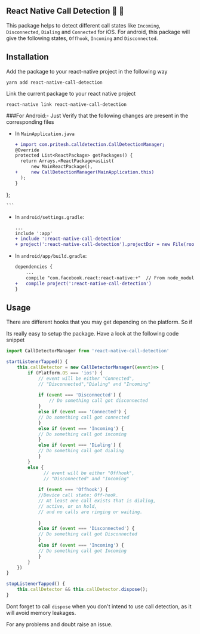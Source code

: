 ## React Native Call Detection 🎉 🎊

This package helps to detect different call states like `Incoming`, `Disconnected`, `Dialing` and `Connected` for iOS. For android, this package will give the following states, `Offhook`, `Incoming` and `Disconnected`.

## Installation

Add the package to your react-native project in the following way

```shell
yarn add react-native-call-detection

```

Link the current package to your react native project

```shell
react-native link react-native-call-detection

```

###For Android:-
Just Verify that the following changes are present in the corresponding files

-  In `MainApplication.java`

	``` diff
	+ import com.pritesh.calldetection.CallDetectionManager;
	@Override
    protected List<ReactPackage> getPackages() {
      return Arrays.<ReactPackage>asList(
          new MainReactPackage(),
    +     new CallDetectionManager(MainApplication.this)
      );
    }
  };

	```
- In `android/settings.gradle`:

	```diff
	...
	include ':app'
	+ include ':react-native-call-detection'
	+ project(':react-native-call-detection').projectDir = new File(rootProject.projectDir, '../node_modules/react-native-call-detection/android')
	``` 
- In `android/app/build.gradle`:

	```diff
	dependencies {
	    ...
	    compile "com.facebook.react:react-native:+"  // From node_modules
	+   compile project(':react-native-call-detection')
	}
	```

## Usage
There are different hooks that you may get depending on the platform. So if

Its really easy to setup the package. Have a look at the following code snippet

``` javascript
import CallDetectorManager from 'react-native-call-detection'

startListenerTapped() {
	this.callDetector = new CallDetectorManager((event)=> {
		if (Platform.OS === 'ios') {
			// event will be either "Connected", 
			// "Disconnected","Dialing" and "Incoming"
		
			if (event === 'Disconnected') {
				// Do something call got disconnected
			} 
			else if (event === 'Connected') {
			// Do something call got connected
			} 
			else if (event === 'Incoming') {
			// Do something call got incoming
			}
			else if (event === 'Dialing') {
			// Do something call got dialing
			}
		}
		else {
			  // event will be either "Offhook", 
	      	  // "Disconnected" and "Incoming"
    
	        if (event === 'Offhook') {
	        //Device call state: Off-hook. 
	        // At least one call exists that is dialing,
	        // active, or on hold, 
	        // and no calls are ringing or waiting.
	        
	        } 
	        else if (event === 'Disconnected') {
	        // Do something call got Disconnected
	        } 
	        else if (event === 'Incoming') {
	        // Do something call got Incoming
	        }	
		}
	})
}

stopListenerTapped() {
	this.callDetector && this.callDetector.dispose();
}

```

Dont forget to call `dispose` when you don't intend to use call detection, as it will avoid memory leakages.

For any problems and doubt raise an issue.